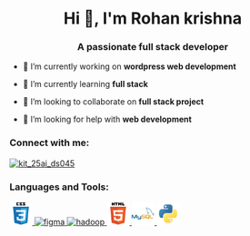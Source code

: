 <h1 align="center">Hi 👋, I'm Rohan krishna</h1>
<h3 align="center">A passionate full stack developer</h3>

- 🔭 I’m currently working on **wordpress web development**

- 🌱 I’m currently learning **full stack**

- 👯 I’m looking to collaborate on **full stack project**

- 🤝 I’m looking for help with **web development**

<h3 align="left">Connect with me:</h3>
<p align="left">
<a href="https://www.codechef.com/users/kit_25ai_ds045" target="blank"><img align="center" src="https://cdn.jsdelivr.net/npm/simple-icons@3.1.0/icons/codechef.svg" alt="kit_25ai_ds045" height="30" width="40" /></a>
</p>

<h3 align="left">Languages and Tools:</h3>
<p align="left"> <a href="https://www.w3schools.com/css/" target="_blank" rel="noreferrer"> <img src="https://raw.githubusercontent.com/devicons/devicon/master/icons/css3/css3-original-wordmark.svg" alt="css3" width="40" height="40"/> </a> <a href="https://www.figma.com/" target="_blank" rel="noreferrer"> <img src="https://www.vectorlogo.zone/logos/figma/figma-icon.svg" alt="figma" width="40" height="40"/> </a> <a href="https://hadoop.apache.org/" target="_blank" rel="noreferrer"> <img src="https://www.vectorlogo.zone/logos/apache_hadoop/apache_hadoop-icon.svg" alt="hadoop" width="40" height="40"/> </a> <a href="https://www.w3.org/html/" target="_blank" rel="noreferrer"> <img src="https://raw.githubusercontent.com/devicons/devicon/master/icons/html5/html5-original-wordmark.svg" alt="html5" width="40" height="40"/> </a> <a href="https://www.mysql.com/" target="_blank" rel="noreferrer"> <img src="https://raw.githubusercontent.com/devicons/devicon/master/icons/mysql/mysql-original-wordmark.svg" alt="mysql" width="40" height="40"/> </a> <a href="https://www.python.org" target="_blank" rel="noreferrer"> <img src="https://raw.githubusercontent.com/devicons/devicon/master/icons/python/python-original.svg" alt="python" width="40" height="40"/> </a> </p>
